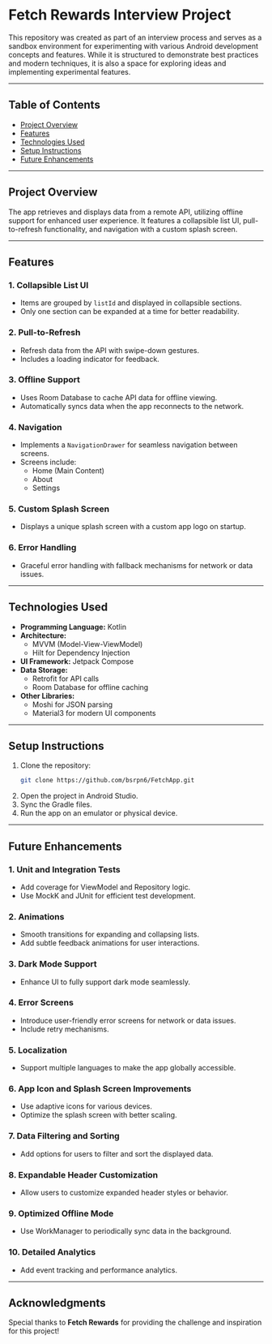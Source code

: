 # Fetch Rewards Interview Project

This repository was created as part of an interview process and serves as a sandbox environment for experimenting with various Android development concepts and features. While it is structured to demonstrate best practices and modern techniques, it is also a space for exploring ideas and implementing experimental features.

---

## Table of Contents

- [Project Overview](#project-overview)
- [Features](#features)
- [Technologies Used](#technologies-used)
- [Setup Instructions](#setup-instructions)
- [Future Enhancements](#future-enhancements)

---

## Project Overview

The app retrieves and displays data from a remote API, utilizing offline support for enhanced user experience. It features a collapsible list UI, pull-to-refresh functionality, and navigation with a custom splash screen.

---

## Features

### 1. **Collapsible List UI**
- Items are grouped by `listId` and displayed in collapsible sections.
- Only one section can be expanded at a time for better readability.

### 2. **Pull-to-Refresh**
- Refresh data from the API with swipe-down gestures.
- Includes a loading indicator for feedback.

### 3. **Offline Support**
- Uses Room Database to cache API data for offline viewing.
- Automatically syncs data when the app reconnects to the network.

### 4. **Navigation**
- Implements a `NavigationDrawer` for seamless navigation between screens.
- Screens include:
    - Home (Main Content)
    - About
    - Settings

### 5. **Custom Splash Screen**
- Displays a unique splash screen with a custom app logo on startup.

### 6. **Error Handling**
- Graceful error handling with fallback mechanisms for network or data issues.

---

## Technologies Used

- **Programming Language:** Kotlin
- **Architecture:**
    - MVVM (Model-View-ViewModel)
    - Hilt for Dependency Injection
- **UI Framework:** Jetpack Compose
- **Data Storage:**
    - Retrofit for API calls
    - Room Database for offline caching
- **Other Libraries:**
    - Moshi for JSON parsing
    - Material3 for modern UI components

---

## Setup Instructions

1. Clone the repository:
   ```bash
   git clone https://github.com/bsrpn6/FetchApp.git
2. Open the project in Android Studio.
3. Sync the Gradle files.
4. Run the app on an emulator or physical device.

---

## Future Enhancements

### 1. **Unit and Integration Tests**
- Add coverage for ViewModel and Repository logic.
- Use MockK and JUnit for efficient test development.

### 2. **Animations**
- Smooth transitions for expanding and collapsing lists.
- Add subtle feedback animations for user interactions.

### 3. **Dark Mode Support**
- Enhance UI to fully support dark mode seamlessly.

### 4. **Error Screens**
- Introduce user-friendly error screens for network or data issues.
- Include retry mechanisms.

### 5. **Localization**
- Support multiple languages to make the app globally accessible.

### 6. **App Icon and Splash Screen Improvements**
- Use adaptive icons for various devices.
- Optimize the splash screen with better scaling.

### 7. **Data Filtering and Sorting**
- Add options for users to filter and sort the displayed data.

### 8. **Expandable Header Customization**
- Allow users to customize expanded header styles or behavior.

### 9. **Optimized Offline Mode**
- Use WorkManager to periodically sync data in the background.

### 10. **Detailed Analytics**
- Add event tracking and performance analytics.

---

## Acknowledgments

Special thanks to **Fetch Rewards** for providing the challenge and inspiration for this project!